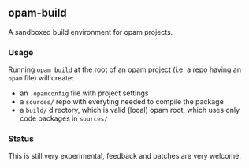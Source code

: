 ## opam-build

A sandboxed build environment for opam projects.

### Usage

Running `opam build` at the root of an opam project (i.e. a repo having an
`opam` file) will create:

- an `.opamconfig` file with project settings
- a `sources/` repo with everyting needed to compile the package
- a `build/` directory, which is valid (local) opam root, which
  uses only code packages in `sources/`

### Status

This is still very experimental, feedback and patches are very welcome.